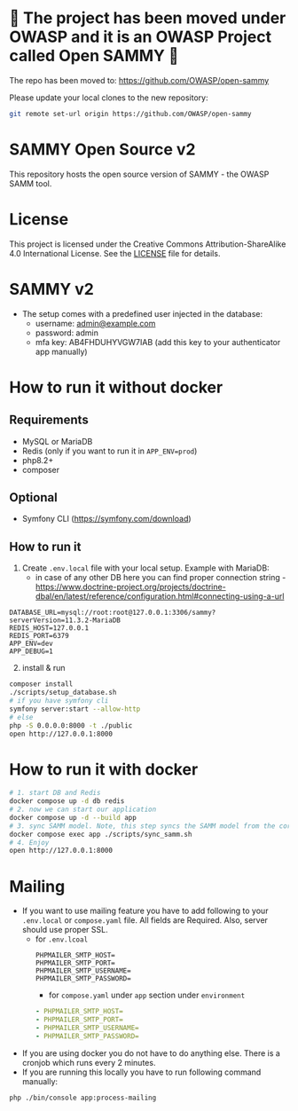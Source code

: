 # 🚨 The project has been moved under OWASP and it is an OWASP Project called Open SAMMY 🚨

The repo has been moved to:
https://github.com/OWASP/open-sammy

Please update your local clones to the new repository:

```sh
git remote set-url origin https://github.com/OWASP/open-sammy
```

# SAMMY Open Source v2

This repository hosts the open source version of SAMMY - the OWASP SAMM tool.

# License

This project is licensed under the Creative Commons Attribution-ShareAlike 4.0 International License. See the [LICENSE](LICENSE) file for details.

# SAMMY v2

* The setup comes with a predefined user injected in the database:
    - username: admin@example.com
    - password: admin
    - mfa key: AB4FHDUHYVGW7IAB (add this key to your authenticator app manually)

# How to run it without docker

## Requirements

* MySQL or MariaDB
* Redis (only if you want to run it in `APP_ENV=prod`)
* php8.2+
* composer

## Optional

* Symfony CLI (https://symfony.com/download)

## How to run it

1. Create `.env.local` file with your local setup. Example with MariaDB:
    - in case of any other DB here you can find proper connection
      string - https://www.doctrine-project.org/projects/doctrine-dbal/en/latest/reference/configuration.html#connecting-using-a-url

```dotenv
DATABASE_URL=mysql://root:root@127.0.0.1:3306/sammy?serverVersion=11.3.2-MariaDB
REDIS_HOST=127.0.0.1
REDIS_PORT=6379
APP_ENV=dev
APP_DEBUG=1
```

2. install & run

```bash
composer install
./scripts/setup_database.sh
# if you have symfony cli
symfony server:start --allow-http
# else
php -S 0.0.0.0:8000 -t ./public
open http://127.0.0.1:8000
```

# How to run it with docker

```bash
# 1. start DB and Redis
docker compose up -d db redis
# 2. now we can start our application
docker compose up -d --build app
# 3. sync SAMM model. Note, this step syncs the SAMM model from the core GitHub repo. You only have to run this the very first time and upon every SAMM model update.
docker compose exec app ./scripts/sync_samm.sh
# 4. Enjoy
open http://127.0.0.1:8000
```

# Mailing

* If you want to use mailing feature you have to add following to your `.env.local` or `compose.yaml` file. All fields are Required. Also, server
  should use proper SSL.
    - for `.env.lcoal`
      ```dotenv
      PHPMAILER_SMTP_HOST=
      PHPMAILER_SMTP_PORT=
      PHPMAILER_SMTP_USERNAME=
      PHPMAILER_SMTP_PASSWORD=
      ```
        - for `compose.yaml` under `app` section under `environment`
      ```yaml
      - PHPMAILER_SMTP_HOST=
      - PHPMAILER_SMTP_PORT=
      - PHPMAILER_SMTP_USERNAME=
      - PHPMAILER_SMTP_PASSWORD=
      ```
* If you are using docker you do not have to do anything else. There is a cronjob which runs every 2 minutes.
* If you are running this locally you have to run following command manually:

```bash
php ./bin/console app:process-mailing
```